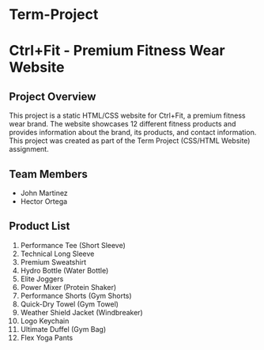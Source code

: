 # Term-Project

# Ctrl+Fit - Premium Fitness Wear Website 

## Project Overview 
This project is a static HTML/CSS website for Ctrl+Fit, a premium fitness wear brand. The website showcases 12 different fitness products and provides information about the brand, its products, and contact information. This project was created as part of the Term Project (CSS/HTML Website) assignment.

## Team Members 
- John Martinez
- Hector Ortega

## Product List 
1. Performance Tee (Short Sleeve)
2. Technical Long Sleeve
3. Premium Sweatshirt
4. Hydro Bottle (Water Bottle)
5. Elite Joggers
6. Power Mixer (Protein Shaker)
7. Performance Shorts (Gym Shorts)
8. Quick-Dry Towel (Gym Towel)
9. Weather Shield Jacket (Windbreaker)
10. Logo Keychain
11. Ultimate Duffel (Gym Bag)
12. Flex Yoga Pants

